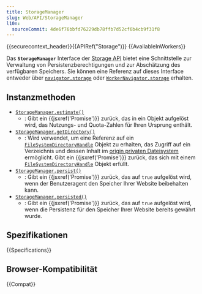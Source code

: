```yaml
---
title: StorageManager
slug: Web/API/StorageManager
l10n:
  sourceCommit: 4de6f76bbfd76229db78ffb7d52cf6b4cb9f31f8
---
```


{{securecontext_header}}{{APIRef("Storage")}} {{AvailableInWorkers}}

Das **`StorageManager`** Interface der [Storage API](/de/docs/Web/API/Storage_API) bietet eine Schnittstelle zur Verwaltung von Persistenzberechtigungen und zur Abschätzung des verfügbaren Speichers. Sie können eine Referenz auf dieses Interface entweder über [`navigator.storage`](/de/docs/Web/API/Navigator/storage) oder [`WorkerNavigator.storage`](/de/docs/Web/API/WorkerNavigator/storage) erhalten.

## Instanzmethoden

- [`StorageManager.estimate()`](/de/docs/Web/API/StorageManager/estimate)
  - : Gibt ein {{jsxref('Promise')}} zurück, das in ein Objekt aufgelöst wird, das Nutzungs- und Quota-Zahlen für Ihren Ursprung enthält.
- [`StorageManager.getDirectory()`](/de/docs/Web/API/StorageManager/getDirectory)
  - : Wird verwendet, um eine Referenz auf ein [`FileSystemDirectoryHandle`](/de/docs/Web/API/FileSystemDirectoryHandle) Objekt zu erhalten, das Zugriff auf ein Verzeichnis und dessen Inhalt im [origin privaten Dateisystem](/de/docs/Web/API/File_System_API/Origin_private_file_system) ermöglicht. Gibt ein {{jsxref('Promise')}} zurück, das sich mit einem [`FileSystemDirectoryHandle`](/de/docs/Web/API/FileSystemDirectoryHandle) Objekt erfüllt.
- [`StorageManager.persist()`](/de/docs/Web/API/StorageManager/persist)
  - : Gibt ein {{jsxref('Promise')}} zurück, das auf `true` aufgelöst wird, wenn der Benutzeragent den Speicher Ihrer Website beibehalten kann.
- [`StorageManager.persisted()`](/de/docs/Web/API/StorageManager/persisted)
  - : Gibt ein {{jsxref('Promise')}} zurück, das auf `true` aufgelöst wird, wenn die Persistenz für den Speicher Ihrer Website bereits gewährt wurde.

## Spezifikationen

{{Specifications}}

## Browser-Kompatibilität

{{Compat}}
